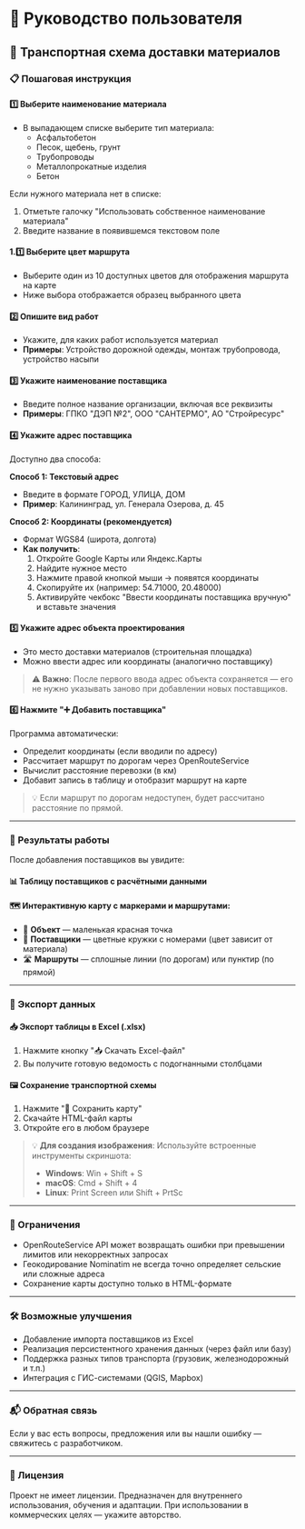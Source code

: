 # 📖 Руководство пользователя

## 🚚 Транспортная схема доставки материалов

### 📋 Пошаговая инструкция

#### 1️⃣ Выберите наименование материала

- В выпадающем списке выберите тип материала:
  - Асфальтобетон
  - Песок, щебень, грунт
  - Трубопроводы
  - Металлопрокатные изделия
  - Бетон

Если нужного материала нет в списке:
1. Отметьте галочку "Использовать собственное наименование материала"
2. Введите название в появившемся текстовом поле

#### 1.1️⃣ Выберите цвет маршрута

- Выберите один из 10 доступных цветов для отображения маршрута на карте
- Ниже выбора отображается образец выбранного цвета

#### 2️⃣ Опишите вид работ

- Укажите, для каких работ используется материал
- **Примеры**: Устройство дорожной одежды, монтаж трубопровода, устройство насыпи

#### 3️⃣ Укажите наименование поставщика

- Введите полное название организации, включая все реквизиты
- **Примеры**: ГПКО "ДЭП №2", ООО "САНТЕРМО", АО "Стройресурс"

#### 4️⃣ Укажите адрес поставщика

Доступно два способа:

**Способ 1: Текстовый адрес**
- Введите в формате ГОРОД, УЛИЦА, ДОМ
- **Пример**: Калининград, ул. Генерала Озерова, д. 45

**Способ 2: Координаты (рекомендуется)**
- Формат WGS84 (широта, долгота)
- **Как получить**:
  1. Откройте Google Карты или Яндекс.Карты
  2. Найдите нужное место
  3. Нажмите правой кнопкой мыши → появятся координаты
  4. Скопируйте их (например: 54.71000, 20.48000)
  5. Активируйте чекбокс "Ввести координаты поставщика вручную" и вставьте значения

#### 5️⃣ Укажите адрес объекта проектирования

- Это место доставки материалов (строительная площадка)
- Можно ввести адрес или координаты (аналогично поставщику)

> ⚠️ **Важно**: После первого ввода адрес объекта сохраняется — его не нужно указывать заново при добавлении новых поставщиков.

#### 6️⃣ Нажмите "➕ Добавить поставщика"

Программа автоматически:
- Определит координаты (если вводили по адресу)
- Рассчитает маршрут по дорогам через OpenRouteService
- Вычислит расстояние перевозки (в км)
- Добавит запись в таблицу и отобразит маршрут на карте

> 💡 Если маршрут по дорогам недоступен, будет рассчитано расстояние по прямой.

---

### 📂 Результаты работы

После добавления поставщиков вы увидите:

#### 📊 Таблицу поставщиков с расчётными данными

#### 🗺️ Интерактивную карту с маркерами и маршрутами:
- 🔴 **Объект** — маленькая красная точка
- 🔵 **Поставщики** — цветные кружки с номерами (цвет зависит от материала)
- 🛣️ **Маршруты** — сплошные линии (по дорогам) или пунктир (по прямой)

---

### 💾 Экспорт данных

#### 📥 Экспорт таблицы в Excel (.xlsx)

1. Нажмите кнопку "📥 Скачать Excel-файл"
2. Вы получите готовую ведомость с подогнанными столбцами

#### 🖼️ Сохранение транспортной схемы

1. Нажмите "💾 Сохранить карту"
2. Скачайте HTML-файл карты
3. Откройте его в любом браузере

> 💡 **Для создания изображения**: Используйте встроенные инструменты скриншота:
> - **Windows**: Win + Shift + S
> - **macOS**: Cmd + Shift + 4
> - **Linux**: Print Screen или Shift + PrtSc

---

### 🛑 Ограничения

- OpenRouteService API может возвращать ошибки при превышении лимитов или некорректных запросах
- Геокодирование Nominatim не всегда точно определяет сельские или сложные адреса
- Сохранение карты доступно только в HTML-формате

---

### 🛠️ Возможные улучшения

- Добавление импорта поставщиков из Excel
- Реализация персистентного хранения данных (через файл или базу)
- Поддержка разных типов транспорта (грузовик, железнодорожный и т.п.)
- Интеграция с ГИС-системами (QGIS, Mapbox)

---

### 📬 Обратная связь

Если у вас есть вопросы, предложения или вы нашли ошибку — свяжитесь с разработчиком.

---

### 📄 Лицензия

Проект не имеет лицензии. Предназначен для внутреннего использования, обучения и адаптации. При использовании в коммерческих целях — укажите авторство.
